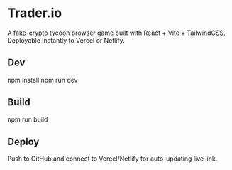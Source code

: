 # Trader.io
A fake-crypto tycoon browser game built with React + Vite + TailwindCSS. Deployable instantly to Vercel or Netlify.

## Dev
npm install
npm run dev

## Build
npm run build

## Deploy
Push to GitHub and connect to Vercel/Netlify for auto-updating live link.
